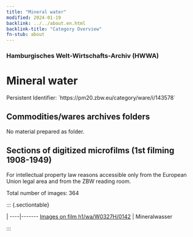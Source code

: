 ```yaml
---
title: "Mineral water"
modified: 2024-01-19
backlink: ../../about.en.html
backlink-title: "Category Overview"
fn-stub: about
---
```


### Hamburgisches Welt-Wirtschafts-Archiv (HWWA)

# Mineral water

<div class="hint">Persistent Identifier: `https://pm20.zbw.eu/category/ware/i/143578`</div>







## Commodities/wares archives folders





No material prepared as folder.



<a id="filmsections" />

## Sections of digitized microfilms (1st filming 1908-1949)

<p>For intellectual property law reasons accessible only from the European Union legal area and from the ZBW reading room.</p>



<p>Total number of images: 364</p>




::: {.sectiontable}

 | 
----|-------
<a class="btn" href="https://pm20.zbw.eu/film/h1/wa/W0327H/0142" rel="nofollow">Images on film h1/wa/W0327H/0142</a> | Mineralwasser


:::
















